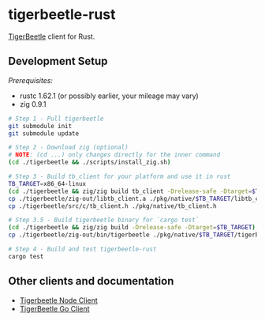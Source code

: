 # tigerbeetle-rust
[TigerBeetle](https://github.com/tigerbeetledb/tigerbeetle) client for Rust.

## Development Setup

*Prerequisites:*
- rustc 1.62.1 (or possibly earlier, your mileage may vary)
- zig 0.9.1

```sh
# Step 1 - Pull tigerbeetle
git submodule init
git submodule update 

# Step 2 - Download zig (optional)
# NOTE: (cd ...) only changes directly for the inner command
(cd ./tigerbeetle && ./scripts/install_zig.sh)

# Step 3 - Build tb_client for your platform and use it in rust
TB_TARGET=x86_64-linux
(cd ./tigerbeetle && zig/zig build tb_client -Drelease-safe -Dtarget=$TB_TARGET)
cp ./tigerbeetle/zig-out/libtb_client.a ./pkg/native/$TB_TARGET/libtb_client.a
cp ./tigerbeetle/src/c/tb_client.h ./pkg/native/tb_client.h

# Step 3.5 - Build tigerbeetle binary for `cargo test`
(cd ./tigerbeetle && zig/zig build -Drelease-safe -Dtarget=$TB_TARGET)
cp ./tigerbeetle/zig-out/bin/tigerbeetle ./pkg/native/$TB_TARGET/tigerbeetle

# Step 4 - Build and test tigerbeetle-rust
cargo test
```

## Other clients and documentation

- [Tigerbeetle Node Client](https://github.com/tigerbeetledb/tigerbeetle-node)
- [TigerBeetle Go Client](https://github.com/tigerbeetledb/tigerbeetle-go)
